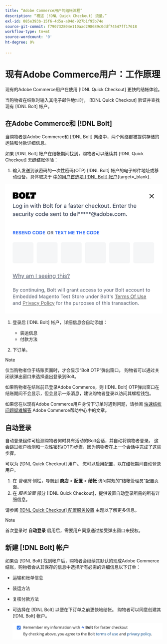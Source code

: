 ```yaml
---
title: “Adobe Commerce用户的结帐流程”
description: “概述 [!DNL Quick Checkout] 流量。”
exl-id: 085e393b-15f6-4d5a-a04d-927b1f95b74e
source-git-commit: f790732804e110aad298689c0ddf74547ff17618
workflow-type: tm+mt
source-wordcount: '0'
ht-degree: 0%

---
```


# 现有Adobe Commerce用户：工作原理

现有的Adobe Commerce用户在使用 [!DNL Quick Checkout] 更快的结帐体验。

当购物者在结账时输入其电子邮件地址时， [!DNL Quick Checkout] 验证并查找现有 [!DNL Bolt] 帐户。

## 在Adobe Commerce和 [!DNL Bolt]

当购物者是Adobe Commerce和 [!DNL Bolt] 网络中，两个网络都被提供存储的运输和付款详细信息。

如果 [!DNL Bolt] 帐户在结帐期间找到，购物者可以继续其 [!DNL Quick Checkout] 无缝结账体验：

1. 输入发送到该密码的一次性密码(OTP) [!DNL Bolt] 帐户的电子邮件地址或移动设备，具体取决于 [中的用户首选项 [!DNL Bolt] 帐户](https://help.bolt.com/shoppers/account/account-settings/#how-to-set-preferred-login-method){target=_blank}.

![OTP弹出窗口](assets/new-logo-otp-email.png)

1. 登录后 [!DNL Bolt] 帐户，详细信息会自动添加：

   - 装运信息
   - 付款方法

1. 下订单。

>[!NOTE]
>
> 仅当购物者位于结账页面时，才会显示“Bolt OTP”弹出窗口。 购物者可以通过关闭该弹出窗口来选择退出登录到Bolt。

如果购物者在结账前已登录Adobe Commerce，则 [!DNL Bolt] OTP弹出窗口在结账期间不会显示，但会显示一条消息，建议购物者登录以访问其螺栓钱包。

如果您在以现有Adobe Commerce用户身份下订单时遇到问题，请参阅 [快速结帐问题疑难解答](https://experienceleague.adobe.com/docs/commerce-knowledge-base/kb/troubleshooting/miscellaneous/quick-checkout-issues.html) Adobe Commerce帮助中心中的文章。

## 自动登录

自动登录组件可检测购物者何时具有活动的Bolt会话，并自动将购物者登录。 这会跳过帐户检测和一次性密码(OTP)步骤，因为购物者在上一个会话中完成了这些步骤。

可以为 [!DNL Quick Checkout] 用户。 您可以启用配置，以在结帐期间自动登录用户。

1. 在 _管理员_ 侧栏，导航到 **商店** > **配置** > **结帐** 访问常规的“结帐管理员”配置页面。
1. 在 _服务设置_ 部分 [!DNL Quick Checkout]，提供设置自动登录所需的所有详细信息。

请参阅 [[!DNL Quick Checkout] 配置服务设置](../quick-checkout/onboarding.md#configure-service-settings) 主题以了解更多信息。

>[!NOTE]
>
> 首次登录时 **自动登录** 启用后，需要用户同意通过接受弹出窗口来授权。

## 新建 [!DNL Bolt] 帐户

如果否 [!DNL Bolt] 找到帐户后，购物者会继续其默认的现成Adobe Commerce结账，购物者会从其保存的信息中选择所有必需的详细信息以下订单：

- 运输和账单信息
- 装运方法
- 复核付款方法
- 可选择在 [!DNL Bolt] 以便在下订单之前更快地结帐。 购物者可以同意创建其 [!DNL Bolt] 帐户。

   ![记住 [!DNL Bolt]](assets/checkbox-remember-bolt.png)
